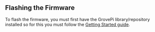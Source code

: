 ## Flashing the Firmware

To flash the firmware, you must first have the GrovePi library/repository installed so for this you must follow the [Getting Started guide](quickstart.md#how-to-install).
